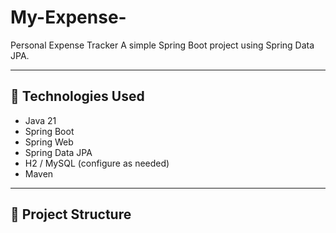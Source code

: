 # My-Expense-
Personal Expense Tracker
A simple Spring Boot project using Spring Data JPA.

---

## 🚀 Technologies Used

- Java 21  
- Spring Boot  
- Spring Web  
- Spring Data JPA  
- H2 / MySQL (configure as needed)  
- Maven  

---

## 📂 Project Structure

